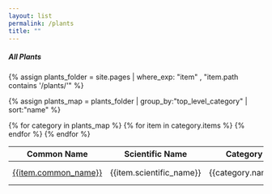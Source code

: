 ```yaml
---
layout: list                                                            
permalink: /plants
title: ""
---
```

<script type="text/javascript" language="javascript" src="https://code.jquery.com/jquery-3.5.1.js"></script>
<script type="text/javascript" language="javascript" src="https://cdn.datatables.net/1.11.3/js/jquery.dataTables.min.js" defer></script>
<link rel="stylesheet" href="https://cdn.datatables.net/1.11.3/css/jquery.dataTables.min.css">
<script type="text/javascript" class="init">
	

$(document).ready(function() {
	$('.plant_table').DataTable({
		"pageLength" : 50
	});
} );

</script>

<h5>All Plants</h5>

{% assign plants_folder = site.pages | where_exp: "item" , "item.path contains '/plants/'" %}

{% assign plants_map = plants_folder | group_by:"top_level_category" | sort:"name" %}
<table class="plant_table" style="width:100%">
	<thead>
		<tr>
			<th>Common Name</th>
			<th>Scientific Name</th>
			<th>Category</th>
			<th>Calscape</th>
		</tr>
	</thead>
	<tbody>
{% for category in plants_map %}
      {% for item in category.items %}
      	<tr>
		<td>
		<a href="{{ item.permalink | prepend:site.baseurl }}">{{item.common_name}}</a>
		</td>
		<td>
		<span class="scientific_name">{{item.scientific_name}}</span>
		</td>
		<td>{{category.name}}</td>
		<td><a href="{{item.calscape_link}}" target="_blank">View on Calscape</a></td>
	</tr>
      {% endfor %}
{% endfor %}
	</tbody>
</table>
